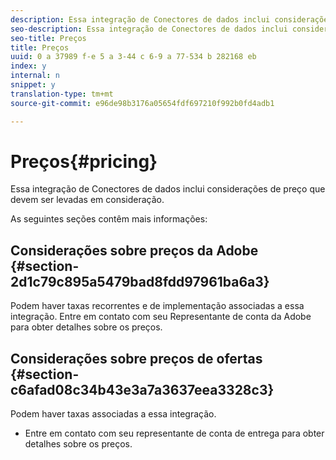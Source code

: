```yaml
---
description: Essa integração de Conectores de dados inclui considerações de preço que devem ser levadas em consideração.
seo-description: Essa integração de Conectores de dados inclui considerações de preço que devem ser levadas em consideração.
seo-title: Preços
title: Preços
uuid: 0 a 37989 f-e 5 a 3-44 c 6-9 a 77-534 b 282168 eb
index: y
internal: n
snippet: y
translation-type: tm+mt
source-git-commit: e96de98b3176a05654fdf697210f992b0fd4adb1

---
```



# Preços{#pricing}

Essa integração de Conectores de dados inclui considerações de preço que devem ser levadas em consideração.

As seguintes seções contêm mais informações:

## Considerações sobre preços da Adobe {#section-2d1c79c895a5479bad8fdd97961ba6a3}

Podem haver taxas recorrentes e de implementação associadas a essa integração. Entre em contato com seu Representante de conta da Adobe para obter detalhes sobre os preços.

## Considerações sobre preços de ofertas {#section-c6afad08c34b43e3a7a3637eea3328c3}

Podem haver taxas associadas a essa integração.

* Entre em contato com seu representante de conta de entrega para obter detalhes sobre os preços.

